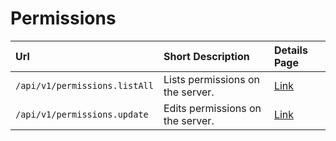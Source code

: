# Permissions

| Url | Short Description | Details Page |
| :--- | :--- | :--- |
| `/api/v1/permissions.listAll` | Lists permissions on the server. | [Link](listall.md) |
| `/api/v1/permissions.update` | Edits permissions on the server. | [Link](update.md) |

